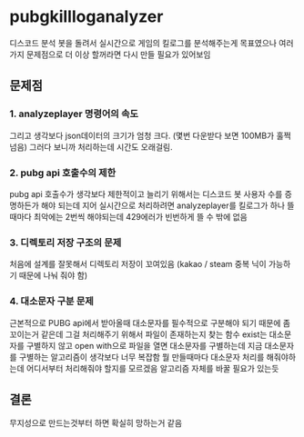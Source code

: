 <h1>pubgkillloganalyzer</h1>

<p>디스코드 분석 봇을 돌려서 실시간으로 게임의 킬로그를 분석해주는게 목표였으나 여러가지 문제점으로 더 이상 할꺼라면 다시 만들 필요가 있어보임</p>

<h2>문제점</h2>

<h3>1. analyzeplayer 명령어의 속도</h3>
<p>그리고 생각보다 json데이터의 크기가 엄청 크다. (몇번 다운받다 보면 100MB가 훌쩍 넘음) 그러다 보니까 처리하는데 시간도 오래걸림.</p>

<h3>2. pubg api 호출수의 제한</h3>
<p>pubg api 호출수가 생각보다 제한적이고 늘리기 위해서는 디스코드 봇 사용자 수를 증명하든가 해야 되는데 지어 실시간으로 처리하려면  analyzeplayer를 킬로그가 하나 뜰 때마다 최악에는 2번씩 해야되는데 429에러가 빈번하게 뜰 수 밖에 없음</p>

<h3>3. 디렉토리 저장 구조의 문제</h3>
<p>처음에 설계를 잘못해서 디렉토리 저장이 꼬여있음 (kakao / steam 중복 닉이 가능하기 때문에 나눠 줘야 함)</p>

<h3>4. 대소문자 구분 문제</h3>
<p>근본적으로 PUBG api에서 받아올때 대소문자를 필수적으로 구분해야 되기 때문에 좀 꼬이는거 같은데 그걸 처리해주기 위해서 파일이 존재하는지 찾는 함수 exist는 대소문자를 구별하지 않고 open with으로 파일을 열면 대소문자를 구별하는데 지금 대소문자를 구별하는 알고리즘이 생각보다 너무 복잡함 뭘 만들때마다 대소문자 처리를 해줘야하는데 어디서부터 처리해줘야 할지를 모르겠음 알고리즘 자체를 바꿀 필요가 있는듯</p>

<h2>결론</h2>
<p>무지성으로 만드는것부터 하면 확실히 망하는거 같음</p>
